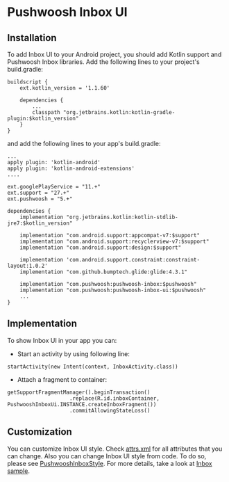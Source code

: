 # Pushwoosh Inbox UI

## Installation
To add Inbox UI to your Android project, you should add Kotlin support and Pushwoosh Inbox libraries. Add the following lines to your project's build.gradle:

```
buildscript {
    ext.kotlin_version = '1.1.60'

    dependencies {
        ...
        classpath "org.jetbrains.kotlin:kotlin-gradle-plugin:$kotlin_version"
    }
}
```

and add the following lines to your app's build.gradle:

```
...
apply plugin: 'kotlin-android'
apply plugin: 'kotlin-android-extensions'
....

ext.googlePlayService = "11.+"
ext.support = "27.+"
ext.pushwoosh = "5.+"

dependencies {
    implementation "org.jetbrains.kotlin:kotlin-stdlib-jre7:$kotlin_version"

    implementation "com.android.support:appcompat-v7:$support"
    implementation "com.android.support:recyclerview-v7:$support"
    implementation "com.android.support:design:$support"

    implementation 'com.android.support.constraint:constraint-layout:1.0.2'
    implementation "com.github.bumptech.glide:glide:4.3.1"

    implementation "com.pushwoosh:pushwoosh-inbox:$pushwoosh"
    implementation "com.pushwoosh:pushwoosh-inbox-ui:$pushwoosh"
    ...
}
```

## Implementation
To show Inbox UI in your app you can:
* Start an activity by using following line:
```
startActivity(new Intent(context, InboxActivity.class))
```
* Attach a fragment to container:
```
getSupportFragmentManager().beginTransaction()
                    .replace(R.id.inboxContainer, PushwooshInboxUi.INSTANCE.createInboxFragment())
                    .commitAllowingStateLoss()
```
## Customization
You can customize Inbox UI style. Check [attrs.xml](InboxUiLibrary/pushwoosh-inbox-ui/src/main/res/values/attrs.xml) for all attributes that you can change. Also you can change Inbox UI style from code. To do so, please see [PushwooshInboxStyle](InboxUiLibrary/pushwoosh-inbox-ui/src/main/java/com/pubshwoosh/inbox/ui/PushwooshInboxStyle.kt). For more details, take a look at [Inbox sample](InboxSample).
